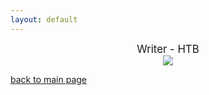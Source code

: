 ```yaml
---
layout: default
---
```


<center> 
    <big> Writer - HTB </big>
</center>
<center>
    <img src="https://pbs.twimg.com/media/E7Yb_WKXoAk4o3M?format=jpg&name=4096x4096">
</center>

[back to main page](./)
